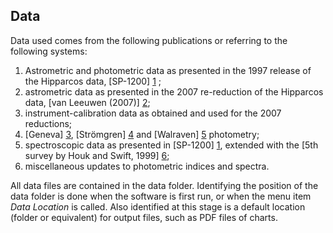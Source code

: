 ## Data ##
[1]: http://adsabs.harvard.edu/abs/1997ESASP1200.....P
[2]: http://adsabs.harvard.edu/abs/2007A%26A...474..653V
[2a]: http://adsabs.harvard.edu/abs/2007ASSL..350.....V
[3]: http://adsabs.harvard.edu/abs/1980VA.....24..141G
[4]: http://cdsads.u-strasbg.fr/abs/1998A%26AS..129..431H
[5]: http://adsabs.harvard.edu/abs/1977A%26A....54..137L
[6]: http://cdsads.u-strasbg.fr/abs/1999mctd.book.....H

Data used comes from the following publications or referring to the following systems:

1. Astrometric and photometric data as presented in the 1997 release of the Hipparcos data, [SP-1200] [1] ;
2. astrometric data as presented in the 2007 re-reduction of the Hipparcos data, [van Leeuwen (2007)] [2];
3. instrument-calibration data as obtained and used for the 2007 reductions;
3. [Geneva] [3], [Str&#246;mgren] [4] and [Walraven] [5] photometry;
4. spectroscopic data as presented in [SP-1200] [1], extended with the [5th survey by Houk and Swift, 1999] [6];
5. miscellaneous updates to photometric indices and spectra.

All data files are contained in the data folder. Identifying the position of the data folder is done when the software is first run, or when the menu item *Data Location* is called. Also identified at this stage is a default location (folder or equivalent) for output files, such as PDF files of charts.
